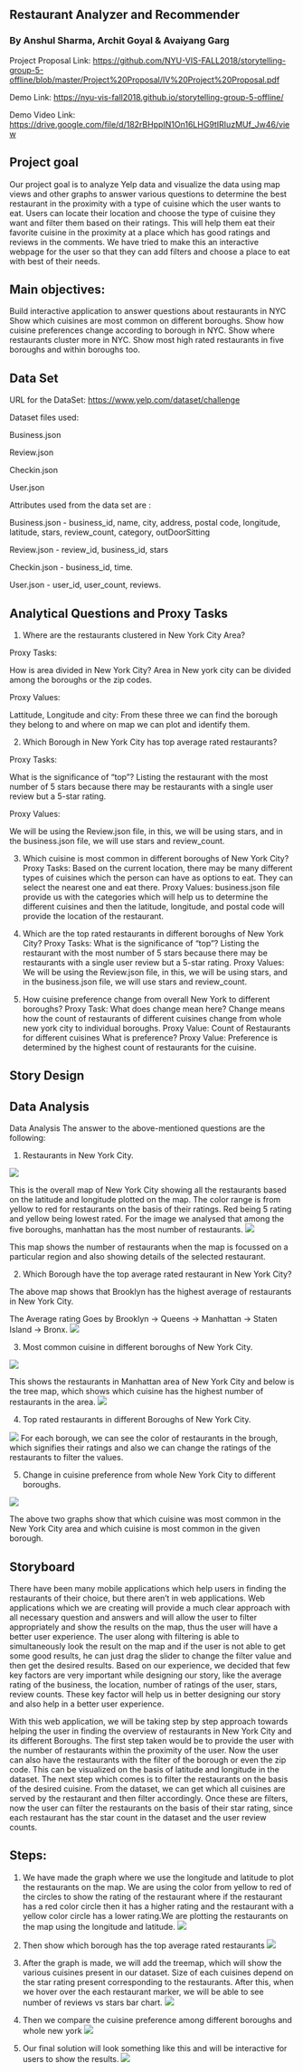 ## Restaurant Analyzer and Recommender
### By Anshul Sharma, Archit Goyal & Avaiyang Garg

Project Proposal Link: https://github.com/NYU-VIS-FALL2018/storytelling-group-5-offline/blob/master/Project%20Proposal/IV%20Project%20Proposal.pdf

Demo Link: https://nyu-vis-fall2018.github.io/storytelling-group-5-offline/

Demo Video Link: https://drive.google.com/file/d/182rBHppIN1On16LHG9tIRIuzMUf_Jw46/view

                                                             
## Project goal
Our project goal is to analyze Yelp data and visualize the data using map views and other graphs to answer various questions to determine the best restaurant in the proximity with a type of cuisine which the user wants to eat. Users can locate their location and choose the type of cuisine they want and filter them based on their ratings. This will help them eat their favorite cuisine in the proximity at a place which has good ratings and reviews in the comments. We have tried to make this an interactive webpage for the user so that they can add filters and choose a place to eat with best of their needs.

## Main objectives:

Build interactive application to answer questions about restaurants in NYC
Show which cuisines are most common on different boroughs.
Show how cuisine preferences change according to borough in NYC.
Show where restaurants cluster more in NYC.
Show most high rated restaurants in five boroughs and within boroughs too.


## Data Set

URL for the DataSet: https://www.yelp.com/dataset/challenge

Dataset files used:

Business.json

Review.json 

Checkin.json

User.json

Attributes used from the data set are :

Business.json - business_id, name, city, address, postal code, longitude, latitude, stars, review_count, category, outDoorSitting

Review.json - review_id, business_id, stars 

Checkin.json - business_id, time.

User.json - user_id, user_count, reviews.

## Analytical Questions and Proxy Tasks
	
1. Where are the restaurants clustered in New York City Area?

Proxy Tasks: 

How is area divided in New York City? Area in New york city can be divided among the boroughs or the zip codes.

Proxy Values:

Lattitude, Longitude and city: From these three we can find the borough they belong to and where on map we can plot and identify them.

2. Which Borough in New York City has top average rated restaurants? 

Proxy Tasks: 

What is the significance of “top”? Listing the restaurant with the most number of 5 stars because there may be restaurants with a single user review but a 5-star rating.

Proxy Values: 

We will be using the Review.json file, in this, we will be using stars, and in the business.json file, we will use stars and review_count.

3. Which cuisine is most common in different boroughs of New York City?
Proxy Tasks:
Based on the current location, there may be many different types of cuisines which the person can have as options to eat. They can select the nearest one and eat there.
Proxy Values: 
business.json file provide us with the categories which will help us to determine the different cuisines and then the latitude, longitude, and postal code will provide the location of the restaurant.

4. Which are the top rated restaurants in different boroughs of New York City?
Proxy Tasks:
What is the significance of “top”? Listing the restaurant with the most number of 5 stars because there may be restaurants with a single user review but a 5-star rating.
Proxy Values: 
We will be using the Review.json file, in this, we will be using stars, and in the business.json file, we will use stars and review_count.

5. How cuisine preference change from overall New York to different boroughs?
Proxy Task:
What does change mean here? Change means how the count of restaurants of different cuisines change from whole new york city to individual boroughs.
Proxy Value: Count of Restaurants for different cuisines
What is preference?
Proxy Value: Preference is determined by the highest count of restaurants for the cuisine.

## Story Design
## Data Analysis
Data Analysis
The answer to the above-mentioned questions are the following:

1. Restaurants in New York City.


![](https://github.com/NYU-VIS-FALL2018/storytelling-group-5-offline/blob/master/img/1.png)

This is the overall map of New York City showing all the restaurants based on the latitude and longitude plotted on the map. The color range is from yellow to red for restaurants on the basis of their ratings. Red being 5 rating and yellow being lowest rated. For the image we analysed that among the five boroughs, manhattan has the most number of restaurants.
![](https://github.com/NYU-VIS-FALL2018/storytelling-group-5-offline/blob/master/img/5.png)

This map shows the number of restaurants when the map is focussed on a particular region and also showing details of the selected restaurant.


2. Which Borough have the top average rated restaurant in New York City?

The above map shows that Brooklyn has the highest average of restaurants in New York City.

The Average rating Goes by Brooklyn -> Queens -> Manhattan -> Staten Island -> Bronx.
![](https://github.com/NYU-VIS-FALL2018/storytelling-group-5-offline/blob/master/img/2.png)



3. Most common cuisine in different boroughs of New York City.

![](https://github.com/NYU-VIS-FALL2018/storytelling-group-5-offline/blob/master/img/3.png)

This shows the restaurants in Manhattan area of New York City and below is the tree map, which shows which cuisine has the highest number of restaurants in the area.
![](https://github.com/NYU-VIS-FALL2018/storytelling-group-5-offline/blob/master/img/6.png)

4. Top rated restaurants in different Boroughs of New York City.

![](https://github.com/NYU-VIS-FALL2018/storytelling-group-5-offline/blob/master/img/9.png)
For each borough, we can see the color of restaurants in the brough, which signifies their ratings and also we can change the ratings of the restaurants to filter the values.


5. Change in cuisine preference from whole New York City to different boroughs.

![](https://github.com/NYU-VIS-FALL2018/storytelling-group-5-offline/blob/master/img/4.png)

The above two graphs show that which cuisine was most common in the New York City area and which cuisine is most common in the  given borough.

## Storyboard
There have been many mobile applications which help users in finding the restaurants of their choice, but there aren’t in web applications. Web applications which we are creating will provide a much clear approach with all necessary question and answers and will allow the user to filter appropriately and show the results on the map, thus the user will have a better user experience. The user along with filtering is able to simultaneously look the result on the map and if the user is not able to get some good results, he can just drag the slider to change the filter value and then get the desired results. Based on our experience, we decided that few key factors are very important while designing our story, like the average rating of the business, the location, number of ratings of the user, stars, review counts. These key factor will help us in better designing our story and also help in a better user experience. 

With this web application, we will be taking step by step approach towards helping the user in finding the overview of restaurants in New York City and its different Boroughs. The first step taken would be to provide the user with the number of restaurants within the proximity of the user. Now the user can also have the restaurants with the filter of the borough or even the zip code. This can be visualized on the basis of latitude and longitude in the dataset. The next step which comes is to filter the restaurants on the basis of the desired cuisine. From the dataset, we can get which all cuisines are served by the restaurant and then filter accordingly. Once these are filters, now the user can filter the restaurants on the basis of their star rating, since each restaurant has the star count in the dataset and the user review counts. 


## Steps:

1. We have made the graph where we use the longitude and latitude to plot the restaurants on the map. We are using the color from yellow to red of the circles to show the rating of the restaurant where if the restaurant has a red color circle then it has a higher rating and the restaurant with a yellow color circle has a lower rating.We are plotting the restaurants on the map using the longitude and latitude.
![](https://github.com/NYU-VIS-FALL2018/storytelling-group-5-offline/blob/master/img/1.png)
2. Then show which borough has the top average rated restaurants
![](https://github.com/NYU-VIS-FALL2018/storytelling-group-5-offline/blob/master/img/2.png)

3. After the graph is made, we will add the treemap, which will show the various cuisines present in our dataset. Size of each cuisines depend on the star rating present corresponding to the restaurants. After this, when we hover over the each restaurant marker, we will be able to see number of reviews vs stars bar chart.
![](https://github.com/NYU-VIS-FALL2018/storytelling-group-5-offline/blob/master/img/3.png)
4. Then we compare the cuisine preference among different boroughs and whole new york
![](https://github.com/NYU-VIS-FALL2018/storytelling-group-5-offline/blob/master/img/4.png)
5. Our final solution will look something like this and will be interactive for users to show the results.
![](https://github.com/NYU-VIS-FALL2018/storytelling-group-5-offline/blob/master/img/2.png)

